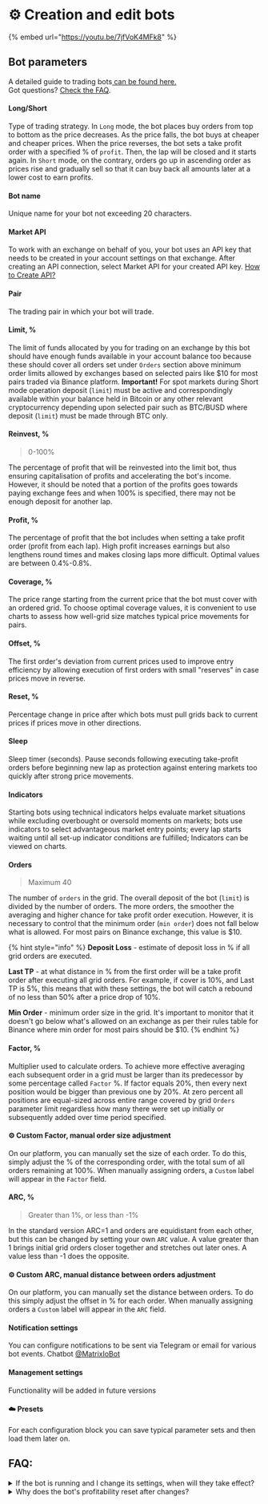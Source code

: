# ⚙️ Creation and edit bots

{% embed url="https://youtu.be/7jfVoK4MFk8" %}

## Bot parameters

A detailed guide to trading bots[ can be found here.](https://t.me/try\_en\_matrixbot)\
Got questions? [Check the FAQ](creation-and-edit-bots.md#faq).

#### Long/Short&#x20;

Type of trading strategy. In `Long` mode, the bot places buy orders from top to bottom as the price decreases. As the price falls, the bot buys at cheaper and cheaper prices. When the price reverses, the bot sets a take profit order with a specified % of `profit`. Then, the lap will be closed and it starts again. In `Short` mode, on the contrary, orders go up in ascending order as prices rise and gradually sell so that it can buy back all amounts later at a lower cost to earn profits.

#### Bot name

Unique name for your bot not exceeding 20 characters.

#### Market API

To work with an exchange on behalf of you, your bot uses an API key that needs to be created in your account settings on that exchange. After creating an API connection, select Market API for your created API key. [How to Create API?](https://www.binance.com/en/support/faq/how-to-create-api-360002502072)

#### Pair

The trading pair in which your bot will trade.

#### Limit, %

The limit of funds allocated by you for trading on an exchange by this bot should have enough funds available in your account balance too because these should cover all orders set under `Orders` section above minimum order limits allowed by exchanges based on selected pairs like $10 for most pairs traded via Binance platform. **Important!** For spot markets during Short mode operation deposit (`limit`) must be active and correspondingly available within your balance held in Bitcoin or any other relevant cryptocurrency depending upon selected pair such as BTC/BUSD where deposit (`limit`) must be made through BTC only.

#### Reinvest, %

> 0-100%

The percentage of profit that will be reinvested into the limit bot, thus ensuring capitalisation of profits and accelerating the bot's income. However, it should be noted that a portion of the profits goes towards paying exchange fees and when 100% is specified, there may not be enough deposit for another lap.

#### Profit, %

The percentage of profit that the bot includes when setting a take profit order (profit from each lap). High profit increases earnings but also lengthens round times and makes closing laps more difficult. Optimal values are between 0.4%-0.8%.

#### Coverage, %

The price range starting from the current price that the bot must cover with an ordered grid. To choose optimal coverage values, it is convenient to use charts to assess how well-grid size matches typical price movements for pairs.

#### Offset, %

The first order's deviation from current prices used to improve entry efficiency by allowing execution of first orders with small "reserves" in case prices move in reverse.

#### Reset, %

Percentage change in price after which bots must pull grids back to current prices if prices move in other directions.

#### Sleep&#x20;

Sleep timer (seconds). Pause seconds following executing take-profit orders before beginning new lap as protection against entering markets too quickly after strong price movements.

#### Indicators

Starting bots using technical indicators helps evaluate market situations while excluding overbought or oversold moments on markets; bots use indicators to select advantageous market entry points; every lap starts waiting until all set-up indicator conditions are fulfilled; Indicators can be viewed on charts.

#### Orders

> Maximum 40

The number of `orders` in the grid. The overall deposit of the bot (`limit`) is divided by the number of orders. The more orders, the smoother the averaging and higher chance for take profit order execution. However, it is necessary to control that the minimum order (`min order`) does not fall below what is allowed. For most pairs on Binance exchange, this value is $10.

{% hint style="info" %}
**Deposit Loss** - estimate of deposit loss in % if all grid orders are executed.

**Last TP** - at what distance in % from the first order will be a take profit order after executing all grid orders. For example, if cover is 10%, and Last TP is 5%, this means that with these settings, the bot will catch a rebound of no less than 50% after a price drop of 10%.

**Min Order** - minimum order size in the grid. It's important to monitor that it doesn't go below what's allowed on an exchange as per their rules table for Binance where min order for most pairs should be $10.
{% endhint %}

#### Factor, %

Multiplier used to calculate orders. To achieve more effective averaging each subsequent order in a grid must be larger than its predecessor by some percentage called `Factor` %. If factor equals 20%, then every next position would be bigger than previous one by 20%. At zero percent all positions are equal-sized across entire range covered by grid `Orders` parameter limit regardless how many there were set up initially or subsequently added over time period specified.

#### ⚙️ Custom Factor, manual order size adjustment

On our platform, you can manually set the size of each order. To do this, simply adjust the % of the corresponding order, with the total sum of all orders remaining at 100%. When manually assigning orders, a `Custom` label will appear in the `Factor` field.

#### ARC, %

> Greater than 1%, or less than -1%

In the standard version ARC=1 and orders are equidistant from each other, but this can be changed by setting your own `ARC` value. A value greater than 1 brings initial grid orders closer together and stretches out later ones. A value less than -1 does the opposite.

#### ⚙️ Custom ARC, manual distance between orders adjustment

On our platform, you can manually set the distance between orders. To do this simply adjust the offset in % for each order. When manually assigning orders a `Custom` label will appear in the `ARC` field.

#### Notification settings

You can configure notifications to be sent via Telegram or email for various bot events. Chatbot [@MatrixIoBot](https://t.me/MatrixIoBot)

#### Management settings

Functionality will be added in future versions

#### ☁️  Presets&#x20;

For each configuration block you can save typical parameter sets and then load them later on.

## FAQ:

<details>

<summary>If the bot is running and I change its settings, when will they take effect?</summary>

The changes will take effect in the new cycle. That is, after the bot closes the Take Profit order and starts a new trading cycle.

</details>

<details>

<summary>Why does the bot's profitability reset after changes?</summary>

There are several parameters whose changes directly affect profitability, so it resets to allow the bot to recalculate it. This is necessary to display the current profitability for specific bot settings on the Market.

Some parameters do not affect profitability, such as the bot's name, reinvest, and limit.

</details>
